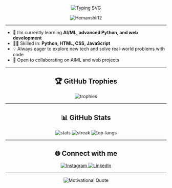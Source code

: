 <p align="center">
  <img src="https://readme-typing-svg.demolab.com?font=Fira+Code&size=26&pause=1000&color=1E90FF&center=true&vCenter=true&width=1000&lines=HI+%F0%9F%91%8B%2C+I+AM+Himanshi+Sehrawat;MACHINE+LEARNING+%26+JAVA+ENTHUSIAST" alt="Typing SVG" />
</p>
<p align="center">
  <img src="https://komarev.com/ghpvc/?username=Hemanshii12&label=Profile%20views&color=0e75b6&style=flat" alt="Hemanshii12" />
</p>

---

- 🌱 I’m currently learning **AI/ML, advanced Python, and web development**
- 👩‍💻 Skilled in: **Python, HTML, CSS, JavaScript**
- 💡 Always eager to explore new tech and solve real-world problems with code
- 🚀 Open to collaborating on AIML and web projects

---

<h2 align="center">🏆 GitHub Trophies</h2>
<p align="center">
  <img src="https://github-profile-trophy.vercel.app/?username=Hemanshii12&theme=radical&margin-w=10&margin-h=15" alt="trophies" />
</p>

---

<h2 align="center">📊 GitHub Stats</h2>
<p align="center">
  <img src="https://github-readme-stats.vercel.app/api?username=Hemanshii12&show_icons=true&theme=radical" alt="stats" />
  <img src="https://github-readme-streak-stats.herokuapp.com/?user=Hemanshii12&theme=radical" alt="streak" />
  <img src="https://github-readme-stats.vercel.app/api/top-langs/?username=Hemanshii12&layout=compact&theme=radical" alt="top-langs" />
</p>

---

<h2 align="center">🌐 Connect with me</h2>
<p align="center">
  <p align="center">
  <a href="https://www.instagram.com/himxxshii" target="_blank">
    <img src="https://img.shields.io/badge/Instagram-%23E4405F?style=for-the-badge&logo=instagram&logoColor=white" alt="Instagram"/>
  </a>
  <a href="https://www.linkedin.com/in/himanshi-Sehrawat" target="_blank">
    <img src="https://img.shields.io/badge/LinkedIn-%230077B5?style=for-the-badge&logo=linkedin&logoColor=white" alt="LinkedIn"/>
  </a>
</p>

</p>

---

<p align="center">
  <img src="https://quotes-github-readme.vercel.app/api?type=horizontal&theme=radical" alt="Motivational Quote" />
</p>

<!--
**Hemanshii12/Hemanshii12** is a ✨ special ✨ repository because its `README.md` (this file) appears on your GitHub profile.
-->
<!---
Hemanshii12/Hemanshii12 is a ✨ special ✨ repository because its `README.md` (this file) appears on your GitHub profile.
You can click the Preview link to take a look at your changes.
--->
